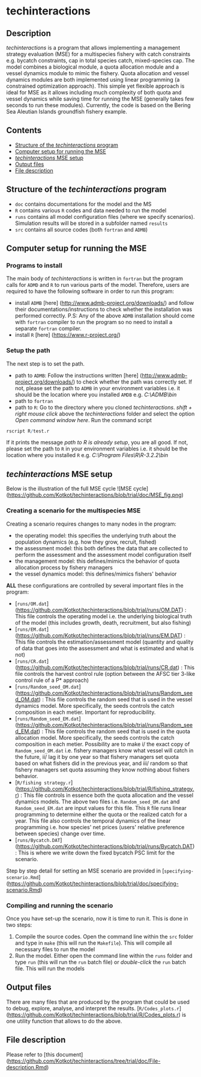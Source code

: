 # techinteractions

## Description
_techinteractions_ is a program that allows implementing a management strategy evaluation (MSE) for a multispecies fishery with catch constraints e.g. bycatch constraints, cap in total species catch, mixed-species cap. The model combines a biological module, a quota allocation module and a vessel dynamics module to mimic the fishery. 
Quota allocation and vessel dynamics modules are both implemented using linear programming (a constrained optimization approach). This simple yet flexible approach is ideal for MSE as it allows including much complexity of both quota and vessel dynamics while saving time for running the MSE (generally takes few seconds to run these modules).
Currently, the code is based on the Bering Sea Aleutian Islands groundfish fishery example. 

## Contents
- [Structure of the _techinteractions_ program](#structure-of-the-techinteractions-program)
- [Computer setup for running the MSE](#computer-setup-for-running-the-mse)
- [_techinteractions_ MSE setup](#techinteractions-mse-setup)
- [Output files](#output-files)
- [File description](#file-description)

## Structure of the _techinteractions_ program
- `doc` contains documentations for the model and the MS
- `R` contains various `R` codes and data needed to run the model
- `runs` contains all model configuration files (where we specify scenarios). Simulation results will be stored in a subfolder named `results`
- `src` contains all source codes (both `fortran` and `ADMB`)

## Computer setup for running the MSE

### Programs to install
The main body of _techinteractions_ is written in `fortran` but the program calls for `ADMD` and `R` to run various parts of the model. 
Therefore, users are required to have the following software in order to run this program:
* install `ADMB` [here] (http://www.admb-project.org/downloads/) and follow their documentations/instructions to check whether the installation was performed correctly. P.S: Any of the above `ADMB` installation should come with `fortran` compiler to run the program so no need to install a separate `fortran` compiler.
* install `R` [here] (https://www.r-project.org/)

### Setup the path
The next step is to set the path.
* path to `ADMB`:
Follow the instructions written [here] (http://www.admb-project.org/downloads/) to check whether the path was correctly set. If not, please set the path to `ADMB` in your environment variables i.e. it should be the location where you installed `AMDB` e.g. _C:\ADMB\bin_
* path to `fortran`
* path to `R`: 
Go to the directory where you cloned _techinteractions_. _shift + right mouse click_ above the _techinteractions_ folder and select the option _Open command window here_. Run the command script 

```R
rscript R/test.r
```

If it prints the message _path to R is already setup_, you are all good. If not, please set the path to `R` in your environment variables i.e. it should be the location where you installed `R` e.g. _C:\Program Files\R\R-3.2.2\bin_


## _techinteractions_ MSE setup

Below is the illustration of the full MSE cycle
![MSE cycle] (https://github.com/Kotkot/techinteractions/blob/trial/doc/MSE_fig.png) 

### Creating a scenario for the multispecies MSE 
Creating a scenario requires changes to many nodes in the program:
* the operating model: this specifies the underlying truth about the population dynamics (e.g. how they grow, recruit, fished)
* the assessment model: this both defines the data that are collected to perform the assessment and the assessment model configuration itself
* the management model: this defines/mimics the behavior of quota allocation process by fishery managers
* the vessel dynamics model: this defines/mimics fishers' behavior 

**ALL** these configurations are controlled by several important files in the program:
* [`runs/OM.dat`] (https://github.com/Kotkot/techinteractions/blob/trial/runs/OM.DAT) : This file controls the operating model i.e. the underlying biological truth of the model (this includes growth, death, recruitment, but also fishing)
* [`runs/EM.dat`] (https://github.com/Kotkot/techinteractions/blob/trial/runs/EM.DAT) : This file controls the estimation/assessment model (quantity and quality of data that goes into the assessment and what is estimated and what is not)
* [`runs/CR.dat`] (https://github.com/Kotkot/techinteractions/blob/trial/runs/CR.dat) : This file controls the harvest control rule (option between the AFSC tier 3-like control rule of a P* approach)
* [`runs/Random_seed_OM.dat`] (https://github.com/Kotkot/techinteractions/blob/trial/runs/Random_seed_OM.dat) : This file controls the random seed that is used in the vessel dynamics model. More specifically, the seeds controls the catch composition in each metier. Important for reproducibility.  
* [`runs/Random_seed_EM.dat`] (https://github.com/Kotkot/techinteractions/blob/trial/runs/Random_seed_EM.dat) : This file controls the random seed that is used in the quota allocation model. More specifically, the seeds controls the catch composition in each metier. Possibility are to make i/ the exact copy of `Random_seed_OM.dat` i.e. fishery managers know what vessel will catch in the future, ii/ lag it by one year so that fishery managers set quota based on what fishers did in the previous year, and iii/ random so that fishery managers set quota assuming they know nothing about fishers behavior. 
* [`R/fishing strategy.r`] (https://github.com/Kotkot/techinteractions/blob/trial/R/fishing_strategy.r) : This file controls in essence both the quota allocation and the vessel dynamics models. The above two files i.e. `Random_seed_OM.dat` and `Random_seed_EM.dat` are input values for this file. This `R` file runs linear programming to determine either the quota or the realized catch for a year. This file also controls the temporal dynamics of the linear programming i.e. how species' net prices (users' relative preference between species) change over time.
* [`runs/Bycatch.DAT`] (https://github.com/Kotkot/techinteractions/blob/trial/runs/Bycatch.DAT) : This is where we write down the fixed bycatch PSC limit for the scenario. 

Step by step detail for setting an MSE scenario are provided in [`specifying-scenario.Rmd`] (https://github.com/Kotkot/techinteractions/blob/trial/doc/specifying-scenario.Rmd)

### Compiling and running the scenario
Once you have set-up the scenario, now it is time to run it. This is done in two steps:
  1. Compile the source codes. Open the command line within the `src` folder and type in `make` (this will run the `Makefile`). This will compile all necessary files to run the model
  2. Run the model. Either open the command line within the `runs` folder and type `run` (this will run the `run` batch file) or _double-click_ the `run` batch file. This will run the models

## Output files
There are many files that are produced by the program that could be used to debug, explore, analyse, and interpret the results.
[`R/Codes_plots.r`] (https://github.com/Kotkot/techinteractions/blob/trial/R/Codes_plots.r)  is one utility function that allows to do the above.
	
## File description
Please refer to [this document] (https://github.com/Kotkot/techinteractions/tree/trial/doc/File-description.Rmd) 
 	
